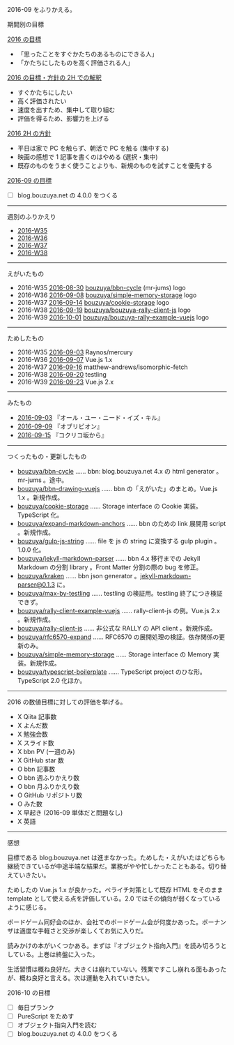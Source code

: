 2016-09 をふりかえる。

期間別の目標

[2016 の目標][2015-12-31]

- 「思ったことをすぐかたちのあるものにできる人」
- 「かたちにしたものを高く評価される人」

[2016 の目標・方針の 2H での解釈][2016-07-31]

- すぐかたちにしたい
- 高く評価されたい
- 速度を出すため、集中して取り組む
- 評価を得るため、影響力を上げる

[2016 2H の方針][2016-07-31]

- 平日は家で PC を触らず、朝活で PC を触る (集中する)
- 映画の感想で 1 記事を書くのはやめる (選択・集中)
- 既存のものをうまく使うことよりも、新規のものを試すことを優先する

[2016-09 の目標][2016-08-31]

- ☐ blog.bouzuya.net の 4.0.0 をつくる

-----

週別のふりかえり

- [2016-W35][2016-09-04]
- [2016-W36][2016-09-11]
- [2016-W37][2016-09-18]
- [2016-W38][2016-09-25]

-----

えがいたもの

- 2016-W35 [2016-08-30][] [bouzuya/bbn-cycle][] (mr-jums) logo
- 2016-W36 [2016-09-08][] [bouzuya/simple-memory-storage][] logo
- 2016-W37 [2016-09-14][] [bouzuya/cookie-storage][] logo
- 2016-W38 [2016-09-19][] [bouzuya/bouzuya-rally-client-js][] logo
- 2016-W39 [2016-10-01][] [bouzuya/bouzuya-rally-example-vuejs][] logo

-----

ためしたもの

- 2016-W35 [2016-09-03][] Raynos/mercury
- 2016-W36 [2016-09-07][] Vue.js 1.x
- 2016-W37 [2016-09-16][] matthew-andrews/isomorphic-fetch
- 2016-W38 [2016-09-20][] testling
- 2016-W39 [2016-09-23][] Vue.js 2.x

-----

みたもの

- [2016-09-03][] 『オール・ユー・ニード・イズ・キル』
- [2016-09-09][] 『オブリビオン』
- [2016-09-15][] 『コクリコ坂から』

-----

つくったもの・更新したもの

- [bouzuya/bbn-cycle][] …… bbn: blog.bouzuya.net 4.x の html generator 。mr-jums 。途中。
- [bouzuya/bbn-drawing-vuejs][] …… bbn の「えがいた」のまとめ。Vue.js 1.x 。新規作成。
- [bouzuya/cookie-storage][] …… Storage interface の Cookie 実装。TypeScript 化。
- [bouzuya/expand-markdown-anchors][] …… bbn のための link 展開用 script 。新規作成。
- [bouzuya/gulp-js-string][] …… file を js の string に変換する gulp plugin 。 1.0.0 化。
- [bouzuya/jekyll-markdown-parser][] …… bbn 4.x 移行までの Jekyll Markdown の分割 library 。Front Matter 分割の際の bug を修正。
- [bouzuya/kraken][] …… bbn json generator 。jekyll-markdown-parser@0.1.3 に。
- [bouzuya/max-by-testling][] …… testling の検証用。testling 終了につき検証できず。
- [bouzuya/rally-client-example-vuejs][] …… rally-client-js の例。Vue.js 2.x 。新規作成。
- [bouzuya/rally-client-js][] …… 非公式な RALLY の API client 。新規作成。
- [bouzuya/rfc6570-expand][] …… RFC6570 の展開処理の検証。依存関係の更新のみ。
- [bouzuya/simple-memory-storage][] …… Storage interface の Memory 実装。新規作成。
- [bouzuya/typescript-boilerplate][] …… TypeScript project のひな形。TypeScript 2.0 化ほか。

-----

2016 の数値目標に対しての評価を挙げる。

- X Qiita 記事数
- X よんだ数
- X 勉強会数
- X スライド数
- X bbn PV (一週のみ)
- X GitHub star 数
- O bbn 記事数
- O bbn 週ふりかえり数
- O bbn 月ふりかえり数
- O GitHub リポジトリ数
- O みた数
- X 早起き (2016-09 単体だと問題なし)
- X 英語

-----

感想

目標である blog.bouzuya.net は進まなかった。ためした・えがいたはどちらも継続できているが中途半端な結果だ。業務がやや忙しかったこともある。切り替えていきたい。

ためしたの Vue.js 1.x が良かった。ペライチ対策として既存 HTML をそのまま template として使える点を評価している。2.0 ではその傾向が弱くなっているように感じる。

ボードゲーム同好会のほか、会社でのボードゲーム会が何度かあった。ボーナンザは適度な手軽さと交渉が楽しくてお気に入りだ。

読みかけの本がいくつかある。まずは『オブジェクト指向入門』を読み切ろうとしている。上巻は終盤に入った。

生活習慣は概ね良好だ。大きくは崩れていない。残業ですこし崩れる面もあったが、概ね良好と言える。次は運動を入れていきたい。

2016-10 の目標

- ☐ 毎日プランク
- ☐ PureScript をためす
- ☐ オブジェクト指向入門を読む
- ☐ blog.bouzuya.net の 4.0.0 をつくる

[2015-12-31]: https://blog.bouzuya.net/2015/12/31/
[2016-07-31]: https://blog.bouzuya.net/2016/07/31/
[2016-08-30]: https://blog.bouzuya.net/2016/08/30/
[2016-08-31]: https://blog.bouzuya.net/2016/08/31/
[2016-09-03]: https://blog.bouzuya.net/2016/09/03/
[2016-09-04]: https://blog.bouzuya.net/2016/09/04/
[2016-09-07]: https://blog.bouzuya.net/2016/09/07/
[2016-09-08]: https://blog.bouzuya.net/2016/09/08/
[2016-09-09]: https://blog.bouzuya.net/2016/09/09/
[2016-09-11]: https://blog.bouzuya.net/2016/09/11/
[2016-09-14]: https://blog.bouzuya.net/2016/09/14/
[2016-09-15]: https://blog.bouzuya.net/2016/09/15/
[2016-09-16]: https://blog.bouzuya.net/2016/09/16/
[2016-09-18]: https://blog.bouzuya.net/2016/09/18/
[2016-09-19]: https://blog.bouzuya.net/2016/09/19/
[2016-09-20]: https://blog.bouzuya.net/2016/09/20/
[2016-09-23]: https://blog.bouzuya.net/2016/09/23/
[2016-09-25]: https://blog.bouzuya.net/2016/09/25/
[2016-10-01]: https://blog.bouzuya.net/2016/10/01/
[bouzuya/bbn-cycle]: https://github.com/bouzuya/bbn-cycle
[bouzuya/bbn-drawing-vuejs]: https://github.com/bouzuya/bbn-drawing-vuejs
[bouzuya/bouzuya-rally-client-js]: https://github.com/bouzuya/bouzuya-rally-client-js
[bouzuya/bouzuya-rally-example-vuejs]: https://github.com/bouzuya/bouzuya-rally-example-vuejs
[bouzuya/cookie-storage]: https://github.com/bouzuya/cookie-storage
[bouzuya/expand-markdown-anchors]: https://github.com/bouzuya/expand-markdown-anchors
[bouzuya/gulp-js-string]: https://github.com/bouzuya/gulp-js-string
[bouzuya/jekyll-markdown-parser]: https://github.com/bouzuya/jekyll-markdown-parser
[bouzuya/kraken]: https://github.com/bouzuya/kraken
[bouzuya/max-by-testling]: https://github.com/bouzuya/max-by-testling
[bouzuya/rally-client-example-vuejs]: https://github.com/bouzuya/rally-client-example-vuejs
[bouzuya/rally-client-js]: https://github.com/bouzuya/rally-client-js
[bouzuya/rfc6570-expand]: https://github.com/bouzuya/rfc6570-expand
[bouzuya/simple-memory-storage]: https://github.com/bouzuya/simple-memory-storage
[bouzuya/typescript-boilerplate]: https://github.com/bouzuya/typescript-boilerplate
